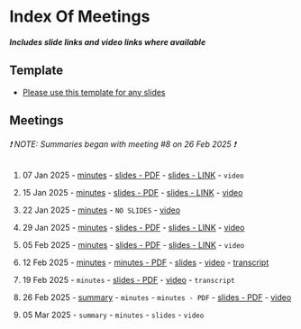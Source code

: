 # Index Of Meetings
##### Includes slide links and video links where available

## Template
- [Please use this template for any slides](https://docs.google.com/presentation/d/1-ByajGXyN_QzoksFHIXdllos5m0MdMlx_ZhnRB5eQ4k/edit#slide=id.g325b0a0f96e_0_0)

## Meetings
###### ❗ NOTE: Summaries began with meeting #8 on 26 Feb 2025 ❗
1. 07 Jan 2025 - [minutes](https://github.com/DRep-Collective/Landing/blob/main/docs/meeting-minutes/meeting-minutes-07-jan-2025.md) - [slides - PDF](https://github.com/DRep-Collective/Landing/blob/main/docs/meeting-minutes/slides/meeting-1-drep-collective-slides.pdf) - [slides - LINK](https://docs.google.com/presentation/d/1CnOp8YuRcap6XmMBRiw2YzjhjuqS7S4WVlLB71CPbxo/edit?usp=sharing) - `video`

2. 15 Jan 2025 - [minutes](https://github.com/DRep-Collective/Landing/blob/main/docs/meeting-minutes/meeting-minutes-15-jan-2025.md) - [slides - PDF](https://github.com/DRep-Collective/Landing/blob/main/docs/meeting-minutes/slides/meeting-2-drep-collective-slides.pdf) - [slides - LINK](https://docs.google.com/presentation/d/1q6FP7HHiwQPoPBvIdxG7s5UoFDfBTuHY6_h2Knwu4-E/edit?usp=sharing) - [video](https://x.com/i/status/1880296609793081854)

3. 22 Jan 2025 - [minutes](https://github.com/DRep-Collective/Landing/blob/main/docs/meeting-minutes/meeting-minutes-22-jan-2025.md) - `NO SLIDES` - [video](https://youtu.be/xkdYsPNOkdg?si=J98kGxtY-41jXle4)

4. 29 Jan 2025 - [minutes](https://github.com/DRep-Collective/Landing/blob/main/docs/meetings/minutes/meeting-minutes-29-jan-2025.md) - [slides - PDF](https://github.com/DRep-Collective/Landing/blob/main/docs/meeting-minutes/slides/meeting-4-drep-collective-slides.pdf) - [slides - LINK](https://docs.google.com/presentation/d/1qvaif4vaSnOJ1YmzGmjyoV_Fsj6jgR_pNxUKCQEhckM/edit?usp=sharing) - [video](https://t.co/1biejbaell)

5. 05 Feb 2025 - [minutes](https://github.com/DRep-Collective/Landing/blob/main/docs/meetings/minutes/meeting-minutes-05-Feb-2025.md) - [slides - PDF](https://github.com/DRep-Collective/Landing/blob/main/docs/meeting-minutes/slides/meeting-5-drep-collective-slides.pdf) - [slides - LINK](https://docs.google.com/presentation/d/1epQcnb7HAMTEuVDJXmSWG_RfMpRTSO5RxRhlalIX9rc/edit?usp=sharing) - `video`

6. 12 Feb 2025 - [minutes](https://github.com/DRep-Collective/Landing/blob/main/docs/meetings/minutes/meeting-minutes-12-feb-2025.md) - [minutes - PDF](https://github.com/DRep-Collective/Landing/blob/main/docs/meetings/minutes/pdf/meeting-minutes-12-feb-2025.pdf) - [slides](https://github.com/DRep-Collective/Landing/blob/main/docs/meetings/slides/meeting-6-drep-collective-slides.pdf) - [video](https://www.youtube.com/watch?v=JFEW4OoMzwM) - [transcript](https://github.com/DRep-Collective/Landing/blob/main/docs/meetings/transcripts/meeting-transcript-12-feb-2025.txt)

7. 19 Feb 2025 - `minutes` - [slides - PDF](https://github.com/DRep-Collective/Landing/blob/main/docs/meetings/slides/meeting-7-drep-collective-slides.pdf) - [video](https://www.youtube.com/watch?v=HIBXP0vdCOM) - `transcript`

8. 26 Feb 2025 - [summary](https://github.com/DRep-Collective/Landing/blob/main/docs/meetings/summaries/26-feb-2025.md) - `minutes` - `minutes - PDF` - [slides - PDF](https://github.com/DRep-Collective/Landing/blob/main/docs/meetings/slides/meeting-8-drep-collective-slides.pdf) - [video](https://www.youtube.com/watch?v=0RD-cg0L5No)

9. 05 Mar 2025 - `summary` - `minutes` - `slides` - `video`
